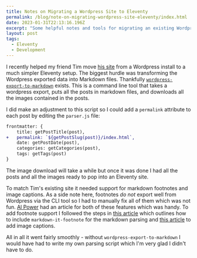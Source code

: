 ```yaml
---
title: Notes on Migrating a Wordpress Site to Eleventy
permalink: /blog/note-on-migrating-wordpress-site-eleventy/index.html
date: 2023-01-31T22:13:16.196Z
excerpt: "Some helpful notes and tools for migrating an existing Wordpress site to Eleventy"
layout: post
tags:
  - Eleventy
  - Development
---
```


I recently helped my friend Tim move [his site](https://nahumck.me/) from a Wordpress install to a much simpler Eleventy setup. The biggest hurdle was transforming the Wordpress exported data into Markdown files. Thankfully [`wordpress-export-to-markdown`](https://github.com/lonekorean/wordpress-export-to-markdown) exists. This is a command line tool that takes a wordpress export, puts all the posts in markdown files, and downloads all the images contained in the posts.

I did make an adjustment to this script so I could add a `permalink` attribute to each post by editing the `parser.js` file:

```diff
frontmatter: {
    title: getPostTitle(post),
+   permalink: `${getPostSlug(post)}/index.html`,
    date: getPostDate(post),
    categories: getCategories(post),
    tags: getTags(post)
}
```

The image download will take a while but once it was done I had all the posts and all the images ready to pop into an Eleventy site.

To match Tim's existing site it needed support for markdown footnotes and image captions. As a side note here, footnotes _do not_ export well from Wordpress via the CLI tool so I had to manually fix all of them which was not fun. [Al Power](https://www.alpower.com/) had an article for both of these features which was handy. To add footnote support I followed the steps in [this article](https://www.alpower.com/tutorials/configuring-footnotes-with-eleventy/) which outlines how to include `markdown-it-footnote` for the markdown parsing and [this article](https://www.alpower.com/tutorials/adding-figures-with-captions-to-images-in-markdown-with-eleventy/) to add image captions.

All in all it went fairly smoothly - without `wordpress-export-to-markdown` I would have had to write my own parsing script which I'm very glad I didn't have to do.
